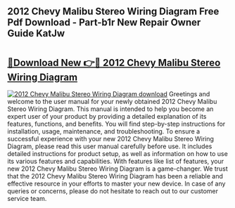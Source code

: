 ## 2012 Chevy Malibu Stereo Wiring Diagram Free Pdf Download - Part-b1r New Repair Owner Guide KatJw

# <h2><a href="http://dfpnnj.blite.top/?on=2012+Chevy+Malibu+Stereo+Wiring+Diagram">🔗Download New 👉🔴 2012 Chevy Malibu Stereo Wiring Diagram</a></h2>

[![2012 Chevy Malibu Stereo Wiring Diagram download](https://i.imgur.com/lujVjoI.png)](http://dfpnnj.blite.top/?on=2012+Chevy+Malibu+Stereo+Wiring+Diagram)
Greetings and welcome to the user manual for your newly obtained 2012 Chevy Malibu Stereo Wiring Diagram. This manual is intended to help you become an expert user of your product by providing a detailed explanation of its features, functions, and benefits. You will find step-by-step instructions for installation, usage, maintenance, and troubleshooting. To ensure a successful experience with your new 2012 Chevy Malibu Stereo Wiring Diagram, please read this user manual carefully before use. It includes detailed instructions for product setup, as well as information on how to use its various features and capabilities. With features like list of features, your new 2012 Chevy Malibu Stereo Wiring Diagram is a game-changer. We trust that the 2012 Chevy Malibu Stereo Wiring Diagram has been a reliable and effective resource in your efforts to master your new device. In case of any queries or concerns, please do not hesitate to reach out to our customer service team.
